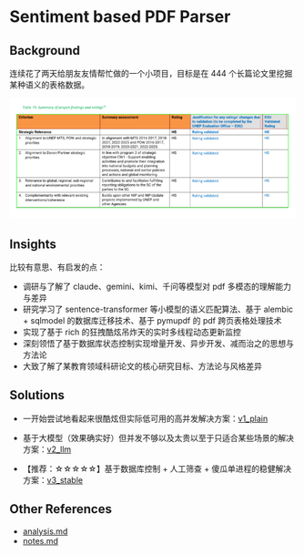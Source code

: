 # Sentiment based PDF Parser

## Background

连续花了两天给朋友友情帮忙做的一个小项目，目标是在 444 个长篇论文里挖掘某种语义的表格数据。

![img.png](assets/target-table.png)

## Insights

比较有意思、有启发的点：

- 调研与了解了 claude、gemini、kimi、千问等模型对 pdf 多模态的理解能力与差异
- 研究学习了 sentence-transformer 等小模型的语义匹配算法、基于 alembic + sqlmodel 的数据库迁移技术、基于 pymupdf 的 pdf 跨页表格处理技术
- 实现了基于 rich 的狂拽酷炫吊炸天的实时多线程动态更新监控
- 深刻领悟了基于数据库状态控制实现增量开发、异步开发、减而治之的思想与方法论
- 大致了解了某教育领域科研论文的核心研究目标、方法论与风格差异

## Solutions

- 一开始尝试地看起来很酷炫但实际低可用的高并发解决方案：[v1_plain](src/v1_plain)

- 基于大模型（效果确实好）但并发不够以及太贵以至于只适合某些场景的解决方案：[v2_llm](src/v2_llm)

- 【推荐：☆☆☆☆☆】基于数据库控制 + 人工筛查 + 傻瓜单进程的稳健解决方案：[v3_stable](src/v3_stable)

## Other References

- [analysis.md](../../docs/analysis.md)
- [notes.md](../../docs/notes.md)